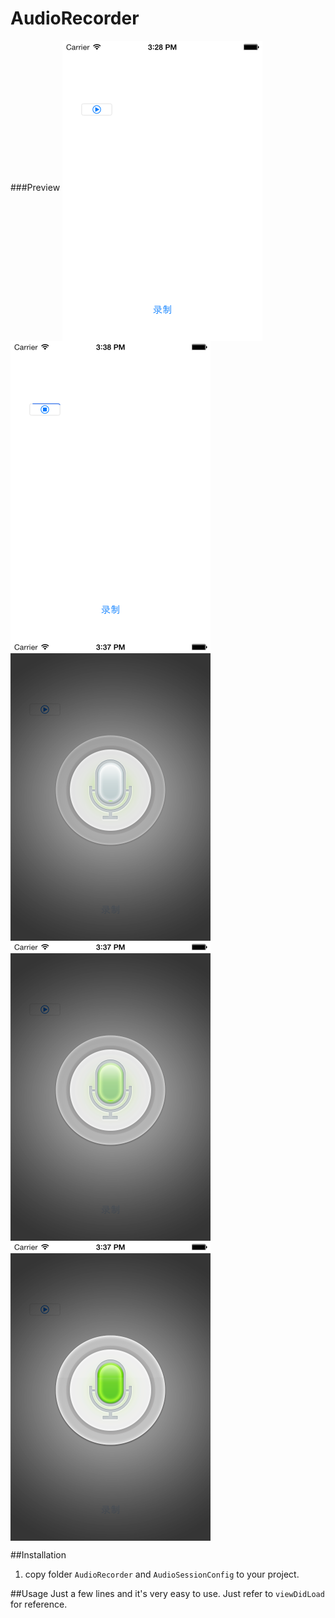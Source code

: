 AudioRecorder
=============

###Preview
<img src="./AudioRecorder/screenshots/1.png" align="middle" width="320" />
<img src="./AudioRecorder/screenshots/2.png" align="middle" width="320" />
<img src="./AudioRecorder/screenshots/3.png" align="middle" width="320" />
<img src="./AudioRecorder/screenshots/4.png" align="middle" width="320" />
<img src="./AudioRecorder/screenshots/5.png" align="middle" width="320" />

##Installation
1. copy folder `AudioRecorder` and `AudioSessionConfig` to your project.

##Usage
Just a few lines and it's very easy to use. Just refer to `viewDidLoad` for reference.
